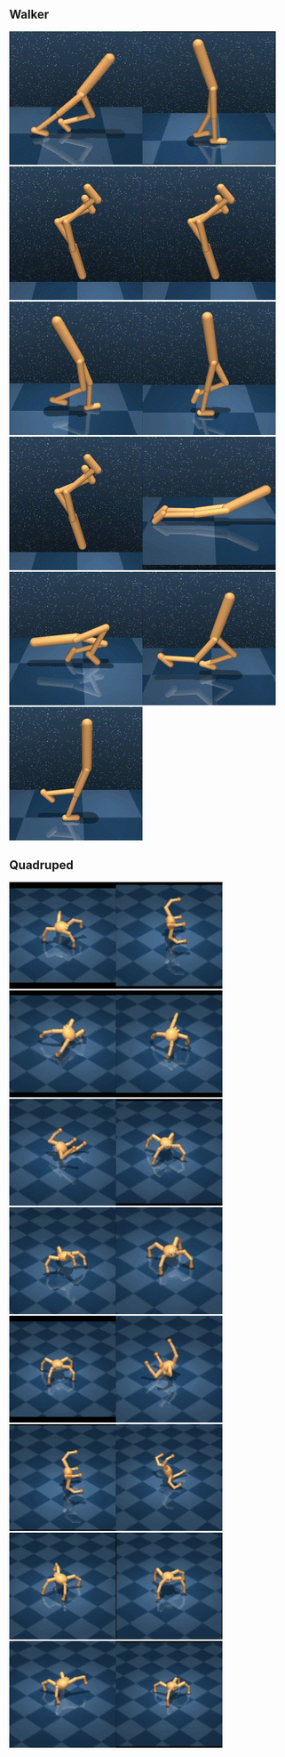 ## Walker

![image](https://github.com/Gabriel001217/visual/blob/master/readme.assets/0.gif)![image](https://github.com/Gabriel001217/visual/blob/master/readme.assets/1.gif)
![image](https://github.com/Gabriel001217/visual/blob/master/readme.assets/0-1722841712319.gif)![image](https://github.com/Gabriel001217/visual/blob/master/readme.assets/0-1722842045033.gif)![image](https://github.com/Gabriel001217/visual/blob/master/readme.assets/3.gif)![image](https://github.com/Gabriel001217/visual/blob/master/readme.assets/1-1722842052322.gif)![image](https://github.com/Gabriel001217/visual/blob/master/readme.assets/0-1722841915690.gif)![image](https://github.com/Gabriel001217/visual/blob/master/readme.assets/2-1722841932788.gif)![image](https://github.com/Gabriel001217/visual/blob/master/readme.assets/3-1722844502283.gif)![image](https://github.com/Gabriel001217/visual/blob/master/readme.assets/4.gif)![image](https://github.com/Gabriel001217/visual/blob/master/readme.assets/4-1722850145151.gif)




## Quadruped

<img src="https://github.com/Gabriel001217/visual/blob/master/readme.assets/2-1722846897051.gif" alt="2" style="zoom:80%;" /><img src="https://github.com/Gabriel001217/visual/blob/master/readme.assets/0-1722846796224.gif" alt="0" style="zoom:80%;" /><img src="https://github.com/Gabriel001217/visual/blob/master/readme.assets/1-1722846865012.gif" alt="1" style="zoom:80%;" /><img src="https://github.com/Gabriel001217/visual/blob/master/readme.assets/3-1722847034438.gif" alt="3" style="zoom:80%;" /><img src="https://github.com/Gabriel001217/visual/blob/master/readme.assets/2-1722847193932.gif" alt="2" style="zoom:80%;" /><img src="https://github.com/Gabriel001217/visual/blob/master/readme.assets/0-1722847123985.gif" alt="0" style="zoom:80%;" /><img src="https://github.com/Gabriel001217/visual/blob/master/readme.assets/6.gif" alt="6" style="zoom:80%;" /><img src="https://github.com/Gabriel001217/visual/blob/master/readme.assets/3-1722847237195.gif" alt="3" style="zoom:80%;" /><img src="https://github.com/Gabriel001217/visual/blob/master/readme.assets/1-1722847437381.gif" alt="1" style="zoom:80%;" /><img src="https://github.com/Gabriel001217/visual/blob/master/readme.assets/4-1722847263380.gif" alt="4" style="zoom:80%;" /><img src="https://github.com/Gabriel001217/visual/blob/master/readme.assets/0000.gif" alt="0" style="zoom:80%;" /><img src="https://github.com/Gabriel001217/visual/blob/master/readme.assets/0-1722847365306.gif" alt="0" style="zoom:80%;" /><img src="https://github.com/Gabriel001217/visual/blob/master/readme.assets/5-1722851405321.gif" alt="5" style="zoom:80%;" /><img src="https://github.com/Gabriel001217/visual/blob/master/readme.assets/1-1722847556571.gif" alt="1" style="zoom:80%;" /><img src="https://github.com/Gabriel001217/visual/blob/master/readme.assets/4-1722852114877.gif" alt="4" style="zoom:80%;" /><img src="https://github.com/Gabriel001217/visual/blob/master/readme.assets/2222.gif" alt="2" style="zoom:80%;" />

